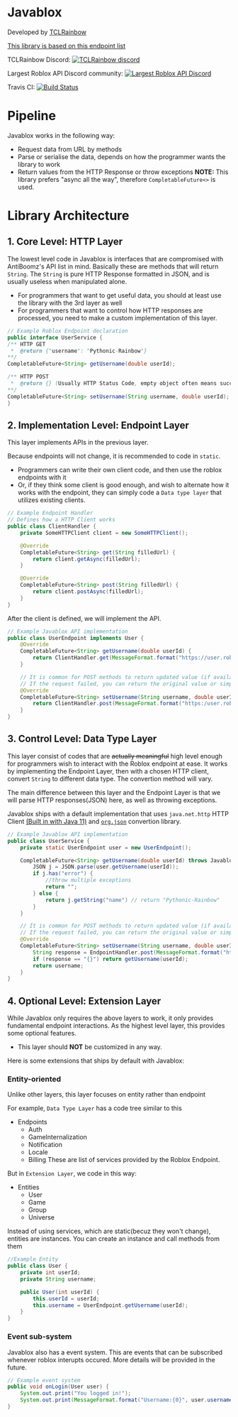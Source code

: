# Javablox
Developed by [TCLRainbow](https://github.com/TCLRainbow)

[This library is based on this endpoint list](https://github.com/AntiBoomz/BTRoblox/blob/master/README.md#api-docs)

TCLRainbow Discord: [![TCLRainbow discord](https://img.shields.io/discord/285366651312930817.svg)](https://discord.gg/6PjhjCD)

Largest Roblox API Discord community: [![Largest Roblox API Discord](https://img.shields.io/discord/332692436478590986.svg?style=popout)](https://discord.gg/EDXNdAT)

Travis CI: [![Build Status](https://travis-ci.org/RbxAPI/Javablox.svg?branch=master)](https://travis-ci.org/RbxAPI/Javablox)

# Pipeline
Javablox works in the following way:
* Request data from URL by methods
* Parse or serialise the data, depends on how the programmer wants the library to work
* Return values from the HTTP Response or throw exceptions
**NOTE:** This library prefers "async all the way", therefore ``CompletableFuture<>`` is used.

# Library Architecture
## 1. Core Level: HTTP Layer
The lowest level code in Javablox is interfaces that are compromised with AntiBoomz's API list in mind. Basically these are methods that will return `String`. The `String` is pure HTTP Response formatted in JSON, and is usually useless when manipulated alone. 
* For programmers that want to get useful data, you should at least use the library with the 3rd layer as well
* For programmers that want to control how HTTP responses are processed, you need to make a custom implementation of this layer.

```java
// Example Roblox Endpoint declaration
public interface UserService {
/** HTTP GET
 *  @return {"username": "Pythonic-Rainbow"}
**/
CompletableFuture<String> getUsername(double userId);

/** HTTP POST
 *  @return {} (Usually HTTP Status Code, empty object often means successful POST)
**/
CompletableFuture<String> setUsername(String username, double userId);
}
```

## 2. Implementation Level: Endpoint Layer
This layer implements APIs in the previous layer.

Because endpoints will not change, it is recommended to code in `static`.
* Programmers can write their own client code, and then use the roblox endpoints with it
* Or, if they think some client is good enough, and wish to alternate how it works with the endpoint, they can simply code a `Data type layer` that utilizes existing clients.


```java
// Example Endpoint Handler
// Defines how a HTTP Client works
public class ClientHandler {
    private SomeHTTPClient client = new SomeHTTPClient();

    @Override
    CompletableFuture<String> get(String filledUrl) {
        return client.getAsync(filledUrl);
    }

    @Override
    CompletableFuture<String> post(String filledUrl) {
        return client.postAsync(filledUrl);
    }
}
```
After the client is defined, we will implement the API.
```java
// Example Javablox API implementation
public class UserEndpoint implements User {
    @Override
    CompletableFuture<String> getUsername(double userId) {
        return ClientHandler.get(MessageFormat.format("https://user.roblox.com/getuser?userid={0}", userid)); // return "Pythonic-Rainbow"
    }

    // It is common for POST methods to return updated value (if available) when the request is success.
    // If the request failed, you can return the original value or simply an empty string.
    @Override
    CompletableFuture<String> setUsername(String username, double userId) {
        return ClientHandler.post(MessageFormat.format("https:/user.roblox.com/setusername?userid={0}&username={1}", userId, username));
    }
}
```

## 3. Control Level: Data Type Layer
This layer consist of codes that are ~~actually meaningful~~ high level enough for programmers wish to interact with the Roblox endpoint at ease. It works by implementing the Endpoint Layer, then with a chosen HTTP client, convert `String` to different data type. The convertion method will vary.

The main difference between this layer and the Endpoint Layer is that we will parse HTTP responses(JSON) here, as well as throwing exceptions.

Javablox ships with a default implementation that uses `java.net.http` HTTP Client [(Built in with Java 11)](https://openjdk.java.net/groups/net/httpclient/intro.html) and [`org.json`](https://stleary.github.io/JSON-java/) convertion library.

```java
// Example Javablox API implementation
public class UserService {
    private static UserEndpoint user = new UserEndpoint();

    CompletableFuture<String> getUsername(double userId) throws JavabloxExceptionA, JavabloxExceptionB {
        JSON j = JSON.parse(user.getUsername(userId));
        if j.has("error") {
            //throw multiple exceptions
            return "";
        } else {
            return j.getString("name") // return "Pythonic-Rainbow"
        } 
    }

    // It is common for POST methods to return updated value (if available) when the request is success.
    // If the request failed, you can return the original value or simply an empty string.
    @Override
    CompletableFuture<String> setUsername(String username, double userId) {
        String response = EndpointHandler.post(MessageFormat.format("https:/user.roblox.com/setusername?userid={0}&username={1}", userId, username));
        if (response == "{}") return getUsername(userId);
        return username;
    }
}
```

## 4. Optional Level: Extension Layer
While Javablox only requires the above layers to work, it only provides fundamental endpoint interactions. As the highest level layer, this provides some optional features.
* This layer should **NOT** be customized in any way.

Here is some extensions that ships by default with Javablox:

### Entity-oriented
Unlike other layers, this layer focuses on entity rather than  endpoint

For example, `Data Type Layer` has a code tree similar to this
* Endpoints
  * Auth
  * GameInternalization
  * Notification
  * Locale
  * Billing
These are list of services provided by the Roblox Endpoint.

But in `Extension Layer`, we code in this way:
* Entities
  * User
  * Game
  * Group
  * Universe

Instead of using services, which are static(becuz they won't change), entities are instances. You can create an instance and call methods from them
```java
//Example Entity
public class User {
    private int userId;
    private String username;

    public User(int userId) {
        this.userId = userId;
        this.username = UserEndpoint.getUsername(userId);
    }
}
```

### Event sub-system
Javablox also has a event system. This are events that can be subscribed whenever roblox interupts occured.
More details will be provided in the future.
```java
// Example event system
public void onLogin(User user) {
    System.out.print("You logged in!");
    System.out.print(MessageFormat.format("Username:{0}", user.username));
}
```